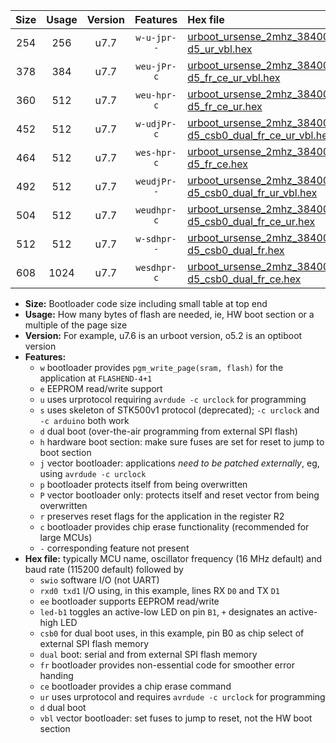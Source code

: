 |Size|Usage|Version|Features|Hex file|
|:-:|:-:|:-:|:-:|:--|
|254|256|u7.7|`w-u-jpr--`|[urboot_ursense_2mhz_38400bps_swio_rxd0_txd1_led-d5_ur_vbl.hex](https://raw.githubusercontent.com/stefanrueger/urboot.hex/main/boards/ursense/fcpu_2mhz/38400_bps/urboot_ursense_2mhz_38400bps_swio_rxd0_txd1_led-d5_ur_vbl.hex)|
|378|384|u7.7|`weu-jPr-c`|[urboot_ursense_2mhz_38400bps_swio_rxd0_txd1_ee_led-d5_fr_ce_ur_vbl.hex](https://raw.githubusercontent.com/stefanrueger/urboot.hex/main/boards/ursense/fcpu_2mhz/38400_bps/urboot_ursense_2mhz_38400bps_swio_rxd0_txd1_ee_led-d5_fr_ce_ur_vbl.hex)|
|360|512|u7.7|`weu-hpr-c`|[urboot_ursense_2mhz_38400bps_swio_rxd0_txd1_ee_led-d5_fr_ce_ur.hex](https://raw.githubusercontent.com/stefanrueger/urboot.hex/main/boards/ursense/fcpu_2mhz/38400_bps/urboot_ursense_2mhz_38400bps_swio_rxd0_txd1_ee_led-d5_fr_ce_ur.hex)|
|452|512|u7.7|`w-udjPr-c`|[urboot_ursense_2mhz_38400bps_swio_rxd0_txd1_led-d5_csb0_dual_fr_ce_ur_vbl.hex](https://raw.githubusercontent.com/stefanrueger/urboot.hex/main/boards/ursense/fcpu_2mhz/38400_bps/urboot_ursense_2mhz_38400bps_swio_rxd0_txd1_led-d5_csb0_dual_fr_ce_ur_vbl.hex)|
|464|512|u7.7|`wes-hpr-c`|[urboot_ursense_2mhz_38400bps_swio_rxd0_txd1_ee_led-d5_fr_ce.hex](https://raw.githubusercontent.com/stefanrueger/urboot.hex/main/boards/ursense/fcpu_2mhz/38400_bps/urboot_ursense_2mhz_38400bps_swio_rxd0_txd1_ee_led-d5_fr_ce.hex)|
|492|512|u7.7|`weudjPr--`|[urboot_ursense_2mhz_38400bps_swio_rxd0_txd1_ee_led-d5_csb0_dual_fr_ur_vbl.hex](https://raw.githubusercontent.com/stefanrueger/urboot.hex/main/boards/ursense/fcpu_2mhz/38400_bps/urboot_ursense_2mhz_38400bps_swio_rxd0_txd1_ee_led-d5_csb0_dual_fr_ur_vbl.hex)|
|504|512|u7.7|`weudhpr-c`|[urboot_ursense_2mhz_38400bps_swio_rxd0_txd1_ee_led-d5_csb0_dual_fr_ce_ur.hex](https://raw.githubusercontent.com/stefanrueger/urboot.hex/main/boards/ursense/fcpu_2mhz/38400_bps/urboot_ursense_2mhz_38400bps_swio_rxd0_txd1_ee_led-d5_csb0_dual_fr_ce_ur.hex)|
|512|512|u7.7|`w-sdhpr--`|[urboot_ursense_2mhz_38400bps_swio_rxd0_txd1_led-d5_csb0_dual_fr.hex](https://raw.githubusercontent.com/stefanrueger/urboot.hex/main/boards/ursense/fcpu_2mhz/38400_bps/urboot_ursense_2mhz_38400bps_swio_rxd0_txd1_led-d5_csb0_dual_fr.hex)|
|608|1024|u7.7|`wesdhpr-c`|[urboot_ursense_2mhz_38400bps_swio_rxd0_txd1_ee_led-d5_csb0_dual_fr_ce.hex](https://raw.githubusercontent.com/stefanrueger/urboot.hex/main/boards/ursense/fcpu_2mhz/38400_bps/urboot_ursense_2mhz_38400bps_swio_rxd0_txd1_ee_led-d5_csb0_dual_fr_ce.hex)|

- **Size:** Bootloader code size including small table at top end
- **Usage:** How many bytes of flash are needed, ie, HW boot section or a multiple of the page size
- **Version:** For example, u7.6 is an urboot version, o5.2 is an optiboot version
- **Features:**
  + `w` bootloader provides `pgm_write_page(sram, flash)` for the application at `FLASHEND-4+1`
  + `e` EEPROM read/write support
  + `u` uses urprotocol requiring `avrdude -c urclock` for programming
  + `s` uses skeleton of STK500v1 protocol (deprecated); `-c urclock` and `-c arduino` both work
  + `d` dual boot (over-the-air programming from external SPI flash)
  + `h` hardware boot section: make sure fuses are set for reset to jump to boot section
  + `j` vector bootloader: applications *need to be patched externally*, eg, using `avrdude -c urclock`
  + `p` bootloader protects itself from being overwritten
  + `P` vector bootloader only: protects itself and reset vector from being overwritten
  + `r` preserves reset flags for the application in the register R2
  + `c` bootloader provides chip erase functionality (recommended for large MCUs)
  + `-` corresponding feature not present
- **Hex file:** typically MCU name, oscillator frequency (16 MHz default) and baud rate (115200 default) followed by
  + `swio` software I/O (not UART)
  + `rxd0 txd1` I/O using, in this example, lines RX `D0` and TX `D1`
  + `ee` bootloader supports EEPROM read/write
  + `led-b1` toggles an active-low LED on pin `B1`, `+` designates an active-high LED
  + `csb0` for dual boot uses, in this example, pin B0 as chip select of external SPI flash memory
  + `dual` boot: serial and from external SPI flash memory
  + `fr` bootloader provides non-essential code for smoother error handing
  + `ce` bootloader provides a chip erase command
  + `ur` uses urprotocol and requires `avrdude -c urclock` for programming
  + `d` dual boot
  + `vbl` vector bootloader: set fuses to jump to reset, not the HW boot section
